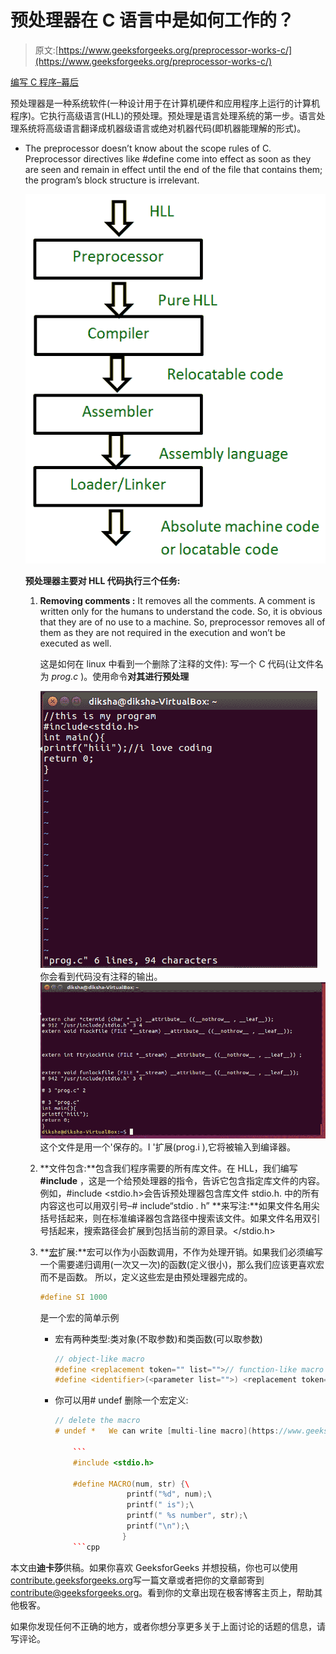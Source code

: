 # 预处理器在 C 语言中是如何工作的？

> 原文:[https://www.geeksforgeeks.org/preprocessor-works-c/](https://www.geeksforgeeks.org/preprocessor-works-c/)

[编写 C 程序–幕后](https://www.geeksforgeeks.org/compiling-a-c-program-behind-the-scenes/)

预处理器是一种系统软件(一种设计用于在计算机硬件和应用程序上运行的计算机程序)。它执行高级语言(HLL)的预处理。预处理是语言处理系统的第一步。语言处理系统将高级语言翻译成机器级语言或绝对机器代码(即机器能理解的形式)。

*   The preprocessor doesn’t know about the scope rules of C. Preprocessor directives like #define come into effect as soon as they are seen and remain in effect until the end of the file that contains them; the program’s block structure is irrelevant.

    ![](img/f70860f415fe7adf2dd4a22098f2b6af.png)

    **预处理器主要对 HLL 代码执行三个任务:**

    1.  **Removing comments :** It removes all the comments. A comment is written only for the humans to understand the code. So, it is obvious that they are of no use to a machine. So, preprocessor removes all of them as they are not required in the execution and won’t be executed as well.

        这是如何在 linux 中看到一个删除了注释的文件):
        写一个 C 代码(让文件名为 *prog.c* )。使用命令**对其进行预处理**

        ![](img/1e043ea5b80d4d1828385f0693b47722.png)
        你会看到代码没有注释的输出。
        ![](img/b6b0abd7dc35e950882e11ce4e44c2ff.png)
        这个文件是用一个'保存的。I '扩展(prog.i ),它将被输入到编译器。

    2.  **文件包含:**包含我们程序需要的所有库文件。在 HLL，我们编写 **#include** ，这是一个给预处理器的指令，告诉它包含指定库文件的内容。例如，#include <stdio.h>会告诉预处理器包含库文件 stdio.h.
        中的所有内容这也可以用双引号–# include“stdio . h”
        **来写注:**如果文件名用尖括号括起来，则在标准编译器包含路径中搜索该文件。如果文件名用双引号括起来，搜索路径会扩展到包括当前的源目录。</stdio.h>
    3.  **[宏](https://www.geeksforgeeks.org/interesting-facts-preprocessors-c/)扩展:**宏可以作为小函数调用，不作为处理开销。如果我们必须编写一个需要递归调用(一次又一次)的函数(定义很小)，那么我们应该更喜欢宏而不是函数。
        所以，定义这些宏是由预处理器完成的。

        ```cpp
        #define SI 1000
        ```

        是一个宏的简单示例

        *   宏有两种类型:类对象(不取参数)和类函数(可以取参数)

            ```cpp
            // object-like macro
            #define <replacement token="" list="">// function-like macro          
            #define <identifier>(<parameter list="">) <replacement token="" list=""></replacement></parameter></identifier></replacement> 
            ```

        *   你可以用# undef 删除一个宏定义:

            ```cpp
            // delete the macro
            # undef *   We can write [multi-line macro](https://www.geeksforgeeks.org/multiline-macros-in-c/) same like function, but each statement ends with “\”. 

                ```
                #include <stdio.h> 

                #define MACRO(num, str) {\ 
                            printf("%d", num);\ 
                            printf(" is");\ 
                            printf(" %s number", str);\ 
                            printf("\n");\ 
                           }
                ```cpp 
            ```

本文由**迪卡莎**供稿。如果你喜欢 GeeksforGeeks 并想投稿，你也可以使用[contribute.geeksforgeeks.org](http://contribute.geeksforgeeks.org)写一篇文章或者把你的文章邮寄到 contribute@geeksforgeeks.org。看到你的文章出现在极客博客主页上，帮助其他极客。

如果你发现任何不正确的地方，或者你想分享更多关于上面讨论的话题的信息，请写评论。